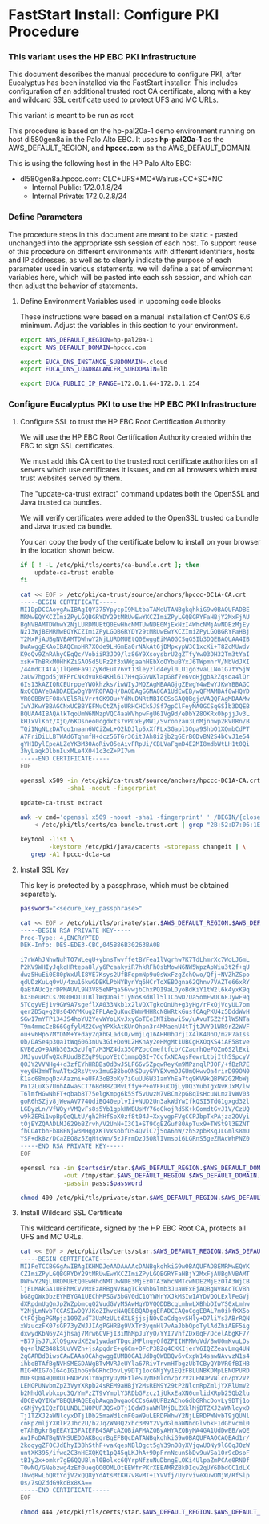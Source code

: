 # FastStart Install: Configure PKI Procedure
### This variant uses the HP EBC PKI Infrastructure

This document describes the manual procedure to configure PKI, after Eucalyptus has been installed
via the FastStart installer. This includes configuration of an additional trusted root CA
certificate, along with a key and wildcard SSL certificate used to protect UFS and MC URLs.

This variant is meant to be run as root

This procedure is based on the hp-pal20a-1 demo environment running on host dl580gen8a
in the Palo Alto EBC. It uses **hp-pal20a-1** as the AWS_DEFAULT_REGION, and **hpccc.com** as the
AWS_DEFAULT_DOMAIN.

This is using the following host in the HP Palo Alto EBC:
- dl580gen8a.hpccc.com: CLC+UFS+MC+Walrus+CC+SC+NC
  - Internal Public:  172.0.1.8/24
  - Internal Private: 172.0.2.8/24

### Define Parameters

The procedure steps in this document are meant to be static - pasted unchanged into the appropriate
ssh session of each host. To support reuse of this procedure on different environments with
different identifiers, hosts and IP addresses, as well as to clearly indicate the purpose of each
parameter used in various statements, we will define a set of environment variables here, which
will be pasted into each ssh session, and which can then adjust the behavior of statements.

1. Define Environment Variables used in upcoming code blocks

    These instructions were based on a manual installation of CentOS 6.6 minimum.
    Adjust the variables in this section to your environment.

    ```bash
    export AWS_DEFAULT_REGION=hp-pal20a-1
    export AWS_DEFAULT_DOMAIN=hpccc.com

    export EUCA_DNS_INSTANCE_SUBDOMAIN=.cloud
    export EUCA_DNS_LOADBALANCER_SUBDOMAIN=lb

    export EUCA_PUBLIC_IP_RANGE=172.0.1.64-172.0.1.254
    ```

### Configure Eucalyptus PKI to use the HP EBC PKI Infrastructure

1. Configure SSL to trust the HP EBC Root Certification Authority

    We will use the HP EBC Root Certification Authority created within the EBC to sign SSL
    certificates.

    We must add this CA cert to the trusted root certificate authorities on all servers which
    use certificates it issues, and on all browsers which must trust websites served by them.

    The "update-ca-trust extract" command updates both the OpenSSL and Java trusted ca bundles.

    We will verify certificates were added to the OpenSSL trusted ca bundle and Java trusted ca
    bundle.

    You can copy the body of the certificate below to install on your browser in the location 
    shown below.

    ```bash
    if [ ! -L /etc/pki/tls/certs/ca-bundle.crt ]; then
        update-ca-trust enable
    fi

    cat << EOF > /etc/pki/ca-trust/source/anchors/hpccc-DC1A-CA.crt
    -----BEGIN CERTIFICATE-----
    MIIDpDCCAoygAwIBAgIQY375YpycpI9MLtbaTAMeUTANBgkqhkiG9w0BAQUFADBE
    MRMwEQYKCZImiZPyLGQBGRYDY29tMRUwEwYKCZImiZPyLGQBGRYFaHBjY2MxFjAU
    BgNVBAMTDWhwY2NjLURDMUEtQ0EwHhcNMTUwNDE0MjExNzI4WhcNMjAwNDEzMjEy
    NzI3WjBEMRMwEQYKCZImiZPyLGQBGRYDY29tMRUwEwYKCZImiZPyLGQBGRYFaHBj
    Y2MxFjAUBgNVBAMTDWhwY2NjLURDMUEtQ0EwggEiMA0GCSqGSIb3DQEBAQUAA4IB
    DwAwggEKAoIBAQCmoHR7XOde9LHGmEa0rNAkAt6jDMpxypW3C1xcKi+T8ZcMUwdv
    K9oQv9ZnRAhyCEqQc/VobiiR3JO9/lz86Y9XsoysbrU2gZTfyYw03DH32Tm3tYaI
    xsK+ThBRkM0HhKZiGAO5d5UFz2f3xWWgaahHEbXoOYbuBYxJ6TWpmhrV/NbVdJXI
    /44mdCI4TAjIlQemFa91ZyKdEuT76vt13leyzld4eyl0LU1go3vaLLNo1G7tY5jW
    2aUw7hgpd5jWFPrCNkdvuk04KHl617H+qGGvWKlapG8f7e6voHjgbA2Zqsoa4lQr
    6Is13kAZIQRCEUrppeYWOkhzks/iwWIyJMQZAgMBAAGjgZEwgY4wEwYJKwYBBAGC
    NxQCBAYeBABDAEEwDgYDVR0PAQH/BAQDAgGGMA8GA1UdEwEB/wQFMAMBAf8wHQYD
    VR0OBBYEFO8xVEl5RiVrrtGK9Ou+YdNuDNRtMBIGCSsGAQQBgjcVAQQFAgMDAAMw
    IwYJKwYBBAGCNxUCBBYEFMuCtZAjoURHCHCk5JSf7gpClFeyMA0GCSqGSIb3DQEB
    BQUAA4IBAQAlkTqoUmW6NMzpVQC4aaWVhpwFgU61Vg9d/eDbYZ8OKRxObpjjJv3L
    kHIxVlKnt/XjQ/6KOsneo0cgdxts7vPDxEyMW1/Svronzau3LnMjnnwp2RV0Rn/B
    TQi1NgNLzDATqo1naan6WCiZwL+O2kDJlp5xXfFLx3Gapl3Opa9ShbO1XQmbCdPT
    A7FriDiLLBTWAd6TqhmfH+dcz56TGr36itJAh8i2jb2gGErB0DvBN2S4bCvJ1e54
    gYH1DylEpeALZeYK3M30AoRivO5eAivFRpUi/CBLVaFqmD4E2MI8mdbWtLH1t0Qi
    3hyLaqkOlbnIuxMLe4X041c3cZ+PI7wm
    -----END CERTIFICATE-----
    EOF

    openssl x509 -in /etc/pki/ca-trust/source/anchors/hpccc-DC1A-CA.crt \
                 -sha1 -noout -fingerprint
    
    update-ca-trust extract
    
    awk -v cmd='openssl x509 -noout -sha1 -fingerprint' ' /BEGIN/{close(cmd)};{print | cmd}' \
        < /etc/pki/tls/certs/ca-bundle.trust.crt | grep "2B:52:D7:06:1E:59:90:A5:BE:9A:CC:89:BA:C0:C0:90:2B:3E:48:46"
     
    keytool -list \
            -keystore /etc/pki/java/cacerts -storepass changeit | \
       grep -A1 hpccc-dc1a-ca
    ```

2. Install SSL Key

    This key is protected by a passphrase, which must be obtained separately.

    ```bash
    password="<secure_key_passphrase>"

    cat << EOF > /etc/pki/tls/private/star.$AWS_DEFAULT_REGION.$AWS_DEFAULT_DOMAIN.key.secure
    -----BEGIN RSA PRIVATE KEY-----
    Proc-Type: 4,ENCRYPTED
    DEK-Info: DES-EDE3-CBC,045B86B30263BA0B

    i7rWAhJNhwNuhTO7WLegU+ybnsTwvffetBYFea1lVgrhw7K7TdLhmrXc7WoLJ6mL
    P2KV9WHIyJqkqHRtepa8l/y6PcaakyiR7hkRFh0sbMowN6NW5WpzApWiu3t2f+qU
    dwz5HuEi0E80pWxUlI8VE7Ksys2UfBFqpmNp9u0sWxFzgZchOwo/Qfj+NVZhZSpo
    qdUDzKuLq0vU/4zu16kwGDEKLPbNYBynYq6HCrToXEBOgna62Qhnv7VAZTe66xRY
    QaBfAUcQzrDPMAUVL9N3V85eNPqa56vwjbChxPQI9aLOyoBdKiY1tW2l6k4yxK9q
    hX30euBcCs7MG0HD1UTBllWqOoaitTyNoK8dBll5l1CowD7Ua5omFwUC6FJywE9q
    5TCqyVEj1v9GW9A7sgeflXA033Nkb1x2lVOXTgkqQnUh+g3yHg/rFxQjVcyUL7om
    qer2D5q+g2Us04XYMKug2FPLAeQuKucBWmMHHRcN8WRtkGusfCAgPKU4z5DddWvH
    SGw17mYFP134JS4hoYU2YevWYoLKvJxyGoTEeINTibavi5w/uAvuTSZ2fIlW5NTa
    T9m4mmcCzB66GgfylMZ2CwgYPXkAtKUnOhpn3r4MMaenU4tTjtJVY91WR9rZ2WVF
    ou+v6Hp57MYDNM+Y+day2qXhGLads0/wmjLq16AHR0hOrjIX4lK40nO/m2P7aIss
    Ob/DASe4p3Qa1tWq6063nUv3Gi+Do9L2HKnAy2eHMgMt1UBCgHXOqKS4iAF58tve
    KVB6zO+9AHb303x3zUfqT/M3MZ4dx35GPZocCmeftfcb/CZaqrhQeFOZn6S2lExi
    JMJyuvUfwQXcRUud8ZZgP9UpoYEtC1mmpQBI+7CcfxNCAgsFewrLtbjIth5SpcyV
    QOJY2VVNHg4+d3zfEYhHRBBs0d3wJSLF66v5ZpqwReyKm9MPznqlPJOF/+fBzR7E
    yey6H3mWThwATtx2RsVtvx3muGB8boONSDuyGVYEXvmOJGUmQHwvOa4rirD99ON0
    K1ac68mpqDz4Aazni+eUFA3oB3oKy7iGuUU6W31amYhEa7tq9KV9kQBPW2G2MbWj
    Pn12LuXG7UnhAAwaSCT76BdB8ZOMvLffy+P+oVFFuCOjLyDQ3YubTgxNvKJxM/lw
    T6lmfHGwNhFT+qbab8T75elgKmpg6k5Sf5vUwzN7VBCm2pGBqIsHcuNLmzIvWV03
    goR6hSZjy8jWewAV774QdiBQ40eplvIi+NUD2Un3akWdYwIfkQSI5TdG1gxgd32l
    LGByzLn/VfWOy+VMQvFs8s5Yb1gpkHWBUsMY76oCkojRd5K+kGomdtGvJ1V/CzUQ
    w9kZERi1wpBpQeQLtU/gh2hHfSoX0zf8t04J+XxyvgpFVgCCPJbpTxPAjza2OVyi
    tOjEYZQAADLMJ629bBZrvh/V2UnN+I3C1+ST9CgEZGuf80ApTux9+TWSt9l3EZNT
    fhCOAtbhFb8BENjw3MHqgXKTVxsobfDS4QViC7j5oA6hW/zhSzpbRKqJLGmls8mU
    YSF+dk8z/DCaZEO8z5ZqMtcWn/5zJFrmDzJ5ORlIVmsoi6LGRnS5geZMAcWhPNZ0
    -----END RSA PRIVATE KEY-----
    EOF

    openssl rsa -in $certsdir/star.$AWS_DEFAULT_REGION.$AWS_DEFAULT_DOMAIN.key.secure \
                -out /tmp/star.$AWS_DEFAULT_REGION.$AWS_DEFAULT_DOMAIN.key \
                -passin pass:$password

    chmod 400 /etc/pki/tls/private/star.$AWS_DEFAULT_REGION.$AWS_DEFAULT_DOMAIN.key
    ```

3. Install Wildcard SSL Certificate

   This wildcard certificate, signed by the HP EBC Root CA, protects all UFS and MC URLs.

    ```bash
    cat << EOF > /etc/pki/tls/certs/star.$AWS_DEFAULT_REGION.$AWS_DEFAULT_DOMAIN.crt
    -----BEGIN CERTIFICATE-----
    MIIFeTCCBGGgAwIBAgIKHMDJeAADAAAAcDANBgkqhkiG9w0BAQUFADBEMRMwEQYK
    CZImiZPyLGQBGRYDY29tMRUwEwYKCZImiZPyLGQBGRYFaHBjY2MxFjAUBgNVBAMT
    DWhwY2NjLURDMUEtQ0EwHhcNMTUwNDE3MjEzOTA3WhcNMTcwNDE2MjEzOTA3WjCB
    ljELMAkGA1UEBhMCVVMxEzARBgNVBAgTCkNhbGlmb3JuaWExEjAQBgNVBAcTCVBh
    bG8gQWx0bzEYMBYGA1UEChMPSGV3bGV0dC1QYWNrYXJkMSIwIAYDVQQLExlFeGVj
    dXRpdmUgQnJpZWZpbmcgQ2VudGVyMSAwHgYDVQQDDBcqLmhwLXBhbDIwYS0xLmhw
    Y2NjLmNvbTCCASIwDQYJKoZIhvcNAQEBBQADggEPADCCAQoCggEBAL7m0ikfKX5o
    CtFOjbgPGMpja109ZudT3UaMzULtdXL8jjsjNOvDaCdqevSHly+D7liYs3ABrRQN
    xWzuczFK07sGP73yZWJJIAgPGHRBg9VXTr3yqnHl7vAaJbbQpoTylAdZhiAEF5ig
    dxwydKbN6yZ4jhsaj7Mrw6CVFjI3iMhMpJuYyO/YYI7VhfZDx0qF/DcelAbgKF7/
    +B77jsJ7LXlQ9gxvdXE2w1ywdaYTDgciMFlnqyQf0ZFIIHPMWuVd/BwU0mKvuLOs
    Qq+nlNZB48kSUuVVZh+jsApqdrE+qGCm+OFcP3B2q4CKKIjerY6IQZZeavLmg4UN
    2qGARBdBiwsCAwEAAaOCAhgwggIUMB0GA1UdDgQWBBQv6vCxpW14sawNAvvzN1s4
    ihboBTAfBgNVHSMEGDAWgBTvMVRJeUYla67RivTrvmHTbgzUbTCByQYDVR0fBIHB
    MIG+MIG7oIG4oIG1hoGybGRhcDovLy9DTj1ocGNjYy1EQzFBLUNBKDMpLENOPURD
    MUEsQ049Q0RQLENOPVB1YmxpYyUyMEtleSUyMFNlcnZpY2VzLENOPVNlcnZpY2Vz
    LENOPUNvbmZpZ3VyYXRpb24sREM9aHBjY2MsREM9Y29tP2NlcnRpZmljYXRlUmV2
    b2NhdGlvbkxpc3Q/YmFzZT9vYmplY3RDbGFzcz1jUkxEaXN0cmlidXRpb25Qb2lu
    dDCBvQYIKwYBBQUHAQEEgbAwga0wgaoGCCsGAQUFBzAChoGdbGRhcDovLy9DTj1o
    cGNjYy1EQzFBLUNBLENOPUFJQSxDTj1QdWJsaWMlMjBLZXklMjBTZXJ2aWNlcyxD
    Tj1TZXJ2aWNlcyxDTj1Db25maWd1cmF0aW9uLERDPWhwY2NjLERDPWNvbT9jQUNl
    cnRpZmljYXRlP2Jhc2U/b2JqZWN0Q2xhc3M9Y2VydGlmaWNhdGlvbkF1dGhvcml0
    eTAhBgkrBgEEAYI3FAIEFB4SAFcAZQBiAFMAZQByAHYAZQByMA4GA1UdDwEB/wQE
    AwIFoDATBgNVHSUEDDAKBggrBgEFBQcDATANBgkqhkiG9w0BAQUFAAOCAQEAd1r/
    2koqygZF0CJdEhyI3BhSthF+vaKqesNBlOgct5gY39nO8yXVjqwUONy9lG0qJ0zW
    untXK395/ifwq2C3nHEXQKQt1pQ45qLKJhA+9DpFrnNcunSbDv9uVSa1Or9cDsoF
    tBIy2x+omkr7gE6QQUBlnl0Bolxc6QYrpNfzuNuDbngELOKi4UlpaZmPCAe0RN0f
    T0wNO/GNebzwg4zEf0uegQO0OMLOtEEWfrPKrXEEAMRZBkDIqv2qUY6DbdCC1dLX
    JhwqRwLbQRtYdjV2xQQ8yYdAtsMtKH7v8vMT+IYVVfj/UyrviveXuwOMjW/RfSlp
    Os/7sQZddG9kdBx8KA==
    -----END CERTIFICATE-----
    EOF

    chmod 444 /etc/pki/tls/certs/star.$AWS_DEFAULT_REGION.$AWS_DEFAULT_DOMAIN.crt
    ```

